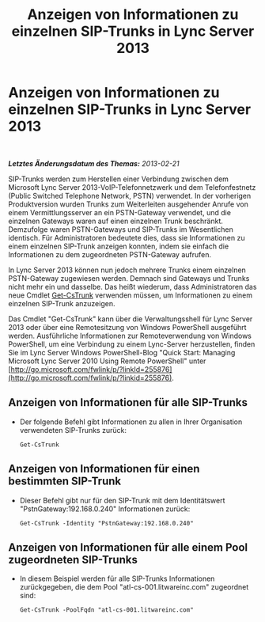 ﻿---
title: Anzeigen von Informationen zu einzelnen SIP-Trunks in Lync Server 2013
TOCTitle: Anzeigen von Informationen zu einzelnen SIP-Trunks in Lync Server 2013
ms:assetid: adfacb74-7ea5-4c53-934e-ba7ec59879eb
ms:mtpsurl: https://technet.microsoft.com/de-de/library/JJ721847(v=OCS.15)
ms:contentKeyID: 49890895
ms.date: 05/19/2016
mtps_version: v=OCS.15
ms.translationtype: HT
---

# Anzeigen von Informationen zu einzelnen SIP-Trunks in Lync Server 2013

 

_**Letztes Änderungsdatum des Themas:** 2013-02-21_

SIP-Trunks werden zum Herstellen einer Verbindung zwischen dem Microsoft Lync Server 2013-VoIP-Telefonnetzwerk und dem Telefonfestnetz (Public Switched Telephone Network, PSTN) verwendet. In der vorherigen Produktversion wurden Trunks zum Weiterleiten ausgehender Anrufe von einem Vermittlungsserver an ein PSTN-Gateway verwendet, und die einzelnen Gateways waren auf einen einzelnen Trunk beschränkt. Demzufolge waren PSTN-Gateways und SIP-Trunks im Wesentlichen identisch. Für Administratoren bedeutete dies, dass sie Informationen zu einem einzelnen SIP-Trunk anzeigen konnten, indem sie einfach die Informationen zu dem zugeordneten PSTN-Gateway aufrufen.

In Lync Server 2013 können nun jedoch mehrere Trunks einem einzelnen PSTN-Gateway zugewiesen werden. Demnach sind Gateways und Trunks nicht mehr ein und dasselbe. Das heißt wiederum, dass Administratoren das neue Cmdlet [Get-CsTrunk](get-cstrunk.md) verwenden müssen, um Informationen zu einem einzelnen SIP-Trunk anzuzeigen.

Das Cmdlet "Get-CsTrunk" kann über die Verwaltungsshell für Lync Server 2013 oder über eine Remotesitzung von Windows PowerShell ausgeführt werden. Ausführliche Informationen zur Remoteverwendung von Windows PowerShell, um eine Verbindung zu einem Lync-Server herzustellen, finden Sie im Lync Server Windows PowerShell-Blog "Quick Start: Managing Microsoft Lync Server 2010 Using Remote PowerShell" unter [http://go.microsoft.com/fwlink/p/?linkId=255876](http://go.microsoft.com/fwlink/p/?linkid=255876).

## Anzeigen von Informationen für alle SIP-Trunks

  - Der folgende Befehl gibt Informationen zu allen in Ihrer Organisation verwendeten SIP-Trunks zurück:
    
        Get-CsTrunk

## Anzeigen von Informationen für einen bestimmten SIP-Trunk

  - Dieser Befehl gibt nur für den SIP-Trunk mit dem Identitätswert "PstnGateway:192.168.0.240" Informationen zurück:
    
        Get-CsTrunk -Identity "PstnGateway:192.168.0.240"

## Anzeigen von Informationen für alle einem Pool zugeordneten SIP-Trunks

  - In diesem Beispiel werden für alle SIP-Trunks Informationen zurückgegeben, die dem Pool "atl-cs-001.litwareinc.com" zugeordnet sind:
    
        Get-CsTrunk -PoolFqdn "atl-cs-001.litwareinc.com"

